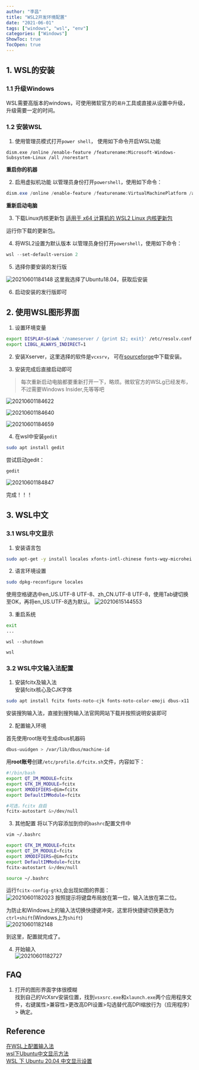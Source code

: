 ```yaml
---
author: "李昌"
title: "WSL2开发环境配置"
date: "2021-06-01"
tags: ["windows", "wsl", "env"]
categories: ["Windows"]
ShowToc: true
TocOpen: true
---
```


## 1. WSL的安装

### 1.1 升级Windows
WSL需要高版本的windows，可使用微软官方的`易升`工具或直接从设置中升级，升级需要一定的时间。

### 1.2 安装WSL
1. 使用管理员模式打开`power shell`， 使用如下命令开启WSL功能
```shell
dism.exe /online /enable-feature /featurename:Microsoft-Windows-Subsystem-Linux /all /norestart
```
**重启你的机器**


2. 启用虚拟机功能
以管理员身份打开`powershell`，使用如下命令：
```powershell
dism.exe /online /enable-feature /featurename:VirtualMachinePlatform /all /norestart
```
**重新启动电脑**

3. 下载Linux内核更新包
[适用于 x64 计算机的 WSL2 Linux 内核更新包](https://wslstorestorage.blob.core.windows.net/wslblob/wsl_update_x64.msi)

运行你下载的更新包。

4. 将WSL2设置为默认版本
以管理员身份打开`powershell`，使用如下命令：
```powershell
wsl --set-default-version 2
```

5. 选择你要安装的发行版

![20210601184148](https://raw.githubusercontent.com/lich-Img/blogImg/master/img20210601184148.png)
这里我选择了Ubuntu18.04，获取后安装


6. 启动安装的发行版即可


## 2. 使用WSL图形界面

1. 设置环境变量
```bash
export DISPLAY=$(awk '/nameserver / {print $2; exit}' /etc/resolv.conf 2>/dev/null):0
export LIBGL_ALWAYS_INDIRECT=1
```


2. 安装Xserver，这里选择的软件是`vcxsrv`， 可在[sourceforge](https://sourceforge.net/projects/vcxsrv/)中下载安装。

3. 安装完成后直接启动即可  
> 每次重新启动电脑都要重新打开一下，略烦。微软官方的WSLg已经发布，不过需要Windows Insider,先等等吧
   
![20210601184622](https://raw.githubusercontent.com/lich-Img/blogImg/master/img20210601184622.png)

![20210601184640](https://raw.githubusercontent.com/lich-Img/blogImg/master/img20210601184640.png)

![20210601184659](https://raw.githubusercontent.com/lich-Img/blogImg/master/img20210601184659.png)

4. 在wsl中安装`gedit`
```bash
sudo apt install gedit
```

尝试启动gedit：
```bash
gedit
```

![20210601184847](https://raw.githubusercontent.com/lich-Img/blogImg/master/img20210601184847.png)

完成！！！


## 3. WSL中文

### 3.1 WSL中文显示
1. 安装语言包
```bash
sudo apt-get -y install locales xfonts-intl-chinese fonts-wqy-microhei  
```

2. 语言环境设置
```bash
sudo dpkg-reconfigure locales
```
使用空格键选中en_US.UTF-8 UTF-8、zh_CN.UTF-8 UTF-8，使用Tab键切换至OK，再将en_US.UTF-8选为默认。
![20210615144553](https://raw.githubusercontent.com/lich-Img/blogImg/master/img20210615144553.png)

3. 重启系统
```bash
exit
...
```
```shell
wsl --shutdown

wsl
```

### 3.2 WSL中文输入法配置

1. 安装fcitx及输入法   
安装fcitx核心及CJK字体  
```bash
sudo apt install fcitx fonts-noto-cjk fonts-noto-color-emoji dbus-x11
```

安装搜狗输入法，直接到搜狗输入法官网网站下载并按照说明安装即可

2. 配置输入环境
   
首先使用root账号生成dbus机器码
```bash
dbus-uuidgen > /var/lib/dbus/machine-id
```

用**root账号**创建`/etc/profile.d/fcitx.sh`文件，内容如下：
```bash
#!/bin/bash
export QT_IM_MODULE=fcitx
export GTK_IM_MODULE=fcitx
export XMODIFIERS=@im=fcitx
export DefaultIMModule=fcitx

#可选，fcitx 自启
fcitx-autostart &>/dev/null
```
3. 其他配置
将以下内容添加到你的`bashrc`配置文件中
```bash
vim ~/.bashrc

export GTK_IM_MODULE=fcitx
export QT_IM_MODULE=fcitx
export XMODIFIERS=@im=fcitx
export DefaultIMModule=fcitx
fcitx-autostart &>/dev/null
```

```bash
source ~/.bashrc
```
运行`fcitx-config-gtk3`,会出现如图的界面：  
![20210601182023](https://raw.githubusercontent.com/lich-Img/blogImg/master/img20210601182023.png)
按照提示将键盘布局放在第一位，输入法放在第二位。  

为防止和Windows上的输入法切换快捷键冲突，这里将快捷键切换更改为`ctrl+shift`(Windows上为`shift`)  
![20210601182148](https://raw.githubusercontent.com/lich-Img/blogImg/master/img20210601182148.png)

到这里，配置就完成了。

4. 开始输入  
![20210601182727](https://raw.githubusercontent.com/lich-Img/blogImg/master/img20210601182727.png)


## FAQ
1. 打开的图形界面字体很模糊    
找到自己的VcXsrv安装位置，找到`vsxsrc.exe`和`xlaunch.exe`两个应用程序文件，右键属性>兼容性>更改高DPI设置>勾选替代高DPI缩放行为（应用程序）> 确定。

## Reference


[在WSL上配置输入法](https://patrickwu.space/2019/10/28/wsl-fcitx-setup-cn/)   
[wsl下Ubuntu中文显示方法](https://www.apull.net/html/20200604102131.html)   
[WSL 下 Ubuntu 20.04 中文显示设置](https://www.gelomen.com/optimize/wsl-ubuntu-20-04-zh-cn)
